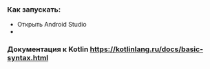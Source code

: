 ### Как запускать:
 - Открыть Android Studio
 - 

### Документация к Kotlin https://kotlinlang.ru/docs/basic-syntax.html

